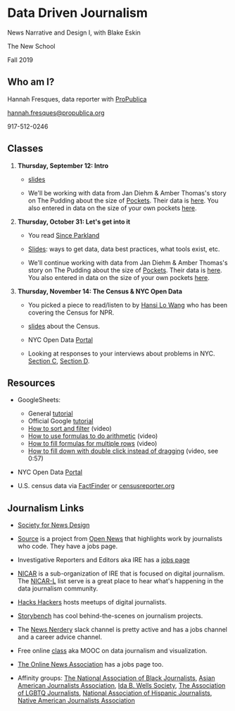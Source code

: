# Data Driven Journalism
News Narrative and Design I, with Blake Eskin

The New School

Fall 2019

## Who am I?
Hannah Fresques, data reporter with [ProPublica](https://propublica.org)

hannah.fresques@propublica.org

917-512-0246

## Classes
1. **Thursday, September 12: Intro** 

	* [slides](https://docs.google.com/presentation/d/13ZOKIvIK0nEqAZIAmmN4B1pC8hkKDBnkpuTdDD-7rTs/edit#slide=id.p)
	
	* We'll be working with data from Jan Diehm & Amber Thomas's story on The Pudding about the size of [Pockets](https://pudding.cool/2018/08/pockets/). Their data is [here](https://docs.google.com/spreadsheets/d/1vJrndtT4DZ1rIh60D5RMTIdHeNH6XPVloZmIhh0QYV0/edit?usp=sharing). You also entered in data on the size of your own pockets [here](https://docs.google.com/spreadsheets/d/1G-k56Lmw2h-9aeEtABqKvrlpkqdvWktjc7_jIBq-_LU/edit#gid=1270903360).

2. **Thursday, October 31: Let's get into it**
	
	* You read [Since Parkland](https://sinceparkland.org/)
	
	* [Slides](https://docs.google.com/presentation/d/1OPLYbD5R8LspnGxGJwUfKrs-UDuOvBadrJFPxcaaFqQ/edit?usp=sharing): ways to get data, data best practices, what tools exist, etc. 
		
	* We'll continue working with data from Jan Diehm & Amber Thomas's story on The Pudding about the size of [Pockets](https://pudding.cool/2018/08/pockets/). Their data is [here](https://docs.google.com/spreadsheets/d/1vJrndtT4DZ1rIh60D5RMTIdHeNH6XPVloZmIhh0QYV0/edit?usp=sharing). You also entered in data on the size of your own pockets [here](https://docs.google.com/spreadsheets/d/1G-k56Lmw2h-9aeEtABqKvrlpkqdvWktjc7_jIBq-_LU/edit#gid=1270903360).
	
3. **Thursday, November 14: The Census & NYC Open Data**

	* You picked a piece to read/listen to by [Hansi Lo Wang](https://www.npr.org/people/177498291/hansi-lo-wang) who has been covering the Census for NPR.
	
	* [slides](https://docs.google.com/presentation/d/1m024DrP2_lNhFE2DEnA55bcgGZQxJuArofz-zkWDP_I/edit?usp=sharing) about the Census. 
	
	* NYC Open Data [Portal](https://opendata.cityofnewyork.us/)
	
	* Looking at responses to your interviews about problems in NYC. [Section C](https://docs.google.com/spreadsheets/d/1jq1ByIVtrgJDAobtNRd8OjsUSLn3m0uSSDSDUWUZMSI/edit?usp=sharing), [Section D](https://docs.google.com/spreadsheets/d/1DisKRN-Aeixjf5mg2KjIVsai8FB2HkfSEIfHjHafzlY/edit?usp=sharing). 
	
## Resources

* GoogleSheets: 
	* General [tutorial](https://training.npr.org/visual/what-to-do-with-a-big-pile-of-data/)
	* Official Google [tutorial](https://gsuite.google.com/learning-center/products/sheets/get-started/)
	* [How to sort and filter](https://www.youtube.com/watch?v=2AHSkCUgyB4) (video) 
	* [How to use formulas to do arithmetic](https://www.youtube.com/watch?v=A6MmdLR3VK0&vl=en) (video)
	* [How to fill formulas for multiple rows](https://www.youtube.com/watch?v=UCwRPrl2azw) (video)
	* [How to fill down with double click instead of dragging](https://youtu.be/2-QJD7GADSM?t=47) (video, see 0:57)


* NYC Open Data [Portal](https://opendata.cityofnewyork.us/)

* U.S. census data via [FactFinder](https://factfinder.census.gov/faces/nav/jsf/pages/index.xhtml) or [censusreporter.org](https://censusreporter.org/)


## Journalism Links

* [Society for News Design](https://www.snd.org/)

* [Source](https://source.opennews.org/) is a project from [Open News](https://opennews.org/) that highlights work by journalists who code. They have a jobs page.

* Investigative Reporters and Editors aka IRE has a [jobs page](https://www.ire.org/jobs)

* [NICAR](https://www.ire.org/nicar/) is a sub-organization of IRE that is focused on  digital journalism. The [NICAR-L](https://www.ire.org/resource-center/listservs/subscribe-nicar-l/) list serve is a great place to hear what's happening in the data journalism community.

* [Hacks Hackers](https://hackshackers.com/) hosts meetups of digital journalists.

* [Storybench](http://www.storybench.org/) has cool behind-the-scenes on journalism projects.

* The [News Nerdery](http://newsnerdery.org/) slack channel is pretty active and has a jobs channel and a career advice channel.

* Free online [class](https://journalismcourses.org/DATA0819.html) aka MOOC on data journalism and visualization. 

* [The Online News Association](https://journalists.org/) has a jobs page too.

* Affinity groups: [The National Association of Black Journalists](http://www.nabj.org/), [Asian American Journalists Association](https://www.aaja.org/), [Ida B. Wells Society](http://idabwellssociety.org/), [The Association of LGBTQ Journalists](http://www.nlgja.org/), [National Association of Hispanic Journalists](http://www.nahj.org/), [Native American Journalists Association](http://www.naja.com/)
